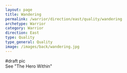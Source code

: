 ```yaml
---
layout: page
title: Wandering
permalink: /warrior/direction/east/quality/wandering
archetype: Warrior
category: Warrior
direction: East
type: Quality
type_general: Quality
image: /images/back/wandering.jpg
---
```

#draft pic  
See "The Hero Within"
